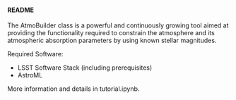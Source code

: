 #### README ####

The AtmoBuilder class is a powerful and continuously growing tool aimed at providing the functionality required to constrain the atmosphere and its atmospheric absorption parameters by using known stellar magnitudes. 

Required Software:
  - LSST Software Stack (including prerequisites)
  - AstroML
  
More information and details in tutorial.ipynb.

